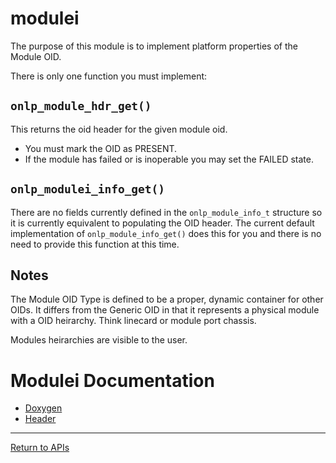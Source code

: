 # modulei

The purpose of this module is to implement platform properties of the Module OID.

There is only one function you must implement:

## ```onlp_module_hdr_get()```

This returns the oid header for the given module oid.

* You must mark the OID as PRESENT.
* If the module has failed or is inoperable you may set the FAILED state.

## ```onlp_modulei_info_get()```

There are no fields currently defined in the ```onlp_module_info_t``` structure so it is currently equivalent to populating the OID header.
The current default implementation of ```onlp_module_info_get()``` does this for you and there is no need to provide this function at this time.

## Notes

The Module OID Type is defined to be a proper, dynamic container for other OIDs. It differs from the Generic OID in that it represents a physical module with a OID heirarchy.
Think linecard or module port chassis.

Modules heirarchies are visible to the user.

# Modulei Documentation
* [Doxygen](https://htmlpreview.github.io/?https://raw.githubusercontent.com/opencomputeproject/OpenNetworkLinux/ONLPv2/packages/base/any/onlp/src/onlp/doc/html/group__modulei.html)
* [Header](https://github.com/opencomputeproject/OpenNetworkLinux/blob/ONLPv2/packages/base/any/onlp/src/onlp/module/inc/onlp/platformi/moduleii.h)


---
[Return to APIs](http://opencomputeproject.github.io/OpenNetworkLinux/onlp/implementors/apis)
